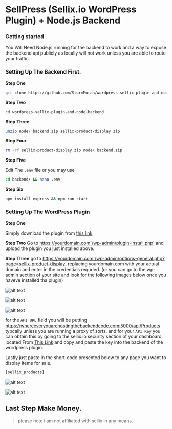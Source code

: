 # SellPress (Sellix.io WordPress Plugin) + Node.js Backend

### Getting started

You Will Need Node.js running for the backend to work and a way to expose the backend api publicly as locally will not work unless you are able to route your traffic.

### Setting Up The Backend First.

__**Step One**__
```bash
git clone https://github.com/StormMoran/wordpress-sellix-plugin-and-node-backend.git
```
__**Step Two**__
```bash
cd wordpress-sellix-plugin-and-node-backend
```
__**Step Three**__
```bash
unzip node\ backend.zip sellix-product-display.zip
```
__**Step Four**__
```bash
rm -rf sellix-product-display.zip node\ backend.zip
```
__**Step Five**__

Edit The `.env` file or you may use 
```bash
cd backend/ && nano .env
```
__**Step Six**__
```bash
npm install express && npm run start
```

### Setting Up The WordPress Plugin

__**Step One**__

Simply download the plugin from [this link](https://github.com/StormMoran/wordpress-sellix-plugin-and-node-backend/raw/main/sellix-product-display.zip).

__**Step Two**__
Go to https://yourdomain.com`/wp-admin/plugin-install.php` and upload the plugin you just installed above.

__**Step Three**__
go to https://yourdomain.com`/wp-admin/options-general.php?page=sellix-product-display` replacing yourdomain.com with your actual domain and enter in the credentials requried. (or you can go to the wp-admin section of your site and look for the following images below once you haveve installed tha plugin)

![alt text](https://i.ibb.co/rwg5pWP/image.png)

![alt text](https://i.ibb.co/4T2FKmK/image.png)

![alt text](https://i.ibb.co/XxFf5M7/image.png)

for the `API URL` field you will be putting https://whereeveryouarehostingthebackendcode.com:5000/api/Products typcally unless you are running a proxy of sorts.
and for your `API Key` you can obtain this by going to the sellix.io security section of your dashboard located From [This Link](https://dashboard.sellix.io/settings/security) and copy and paste the key into the backend of the wordpress plugin.

Lastly just paste in the short-code presented below to any page you want to display items for sale.
```bash
[sellix_products]
```

![alt text](https://i.ibb.co/rcZ6CfX/image.png)


![alt text](https://i.ibb.co/SsFLpJj/image.png)

## Last Step Make Money.

> please note i am not affiliated with sellix in any means.
